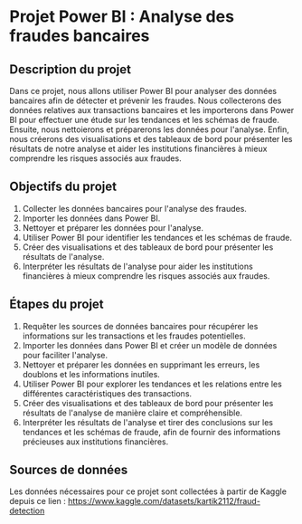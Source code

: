 # Projet Power BI : Analyse des fraudes bancaires

## Description du projet

Dans ce projet, nous allons utiliser Power BI pour analyser des données bancaires afin de détecter et prévenir les fraudes. Nous collecterons des données relatives aux transactions bancaires et les importerons dans Power BI pour effectuer une étude sur les tendances et les schémas de fraude. Ensuite, nous nettoierons et préparerons les données pour l'analyse. Enfin, nous créerons des visualisations et des tableaux de bord pour présenter les résultats de notre analyse et aider les institutions financières à mieux comprendre les risques associés aux fraudes.

## Objectifs du projet

1. Collecter les données bancaires pour l'analyse des fraudes.
2. Importer les données dans Power BI.
3. Nettoyer et préparer les données pour l'analyse.
4. Utiliser Power BI pour identifier les tendances et les schémas de fraude.
5. Créer des visualisations et des tableaux de bord pour présenter les résultats de l'analyse.
6. Interpréter les résultats de l'analyse pour aider les institutions financières à mieux comprendre les risques associés aux fraudes.

## Étapes du projet

1. Requêter les sources de données bancaires pour récupérer les informations sur les transactions et les fraudes potentielles.
2. Importer les données dans Power BI et créer un modèle de données pour faciliter l'analyse.
3. Nettoyer et préparer les données en supprimant les erreurs, les doublons et les informations inutiles.
4. Utiliser Power BI pour explorer les tendances et les relations entre les différentes caractéristiques des transactions.
5. Créer des visualisations et des tableaux de bord pour présenter les résultats de l'analyse de manière claire et compréhensible.
6. Interpréter les résultats de l'analyse et tirer des conclusions sur les tendances et les schémas de fraude, afin de fournir des informations précieuses aux institutions financières.

## Sources de données

Les données nécessaires pour ce projet sont collectées à partir de Kaggle depuis ce lien : https://www.kaggle.com/datasets/kartik2112/fraud-detection
